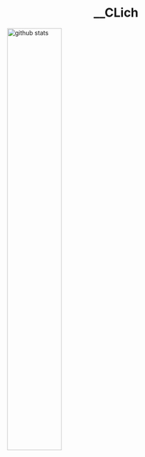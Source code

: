 <div id="header" align="center">
  <h1>__CLich</h1>
</div>


<img src="https://github-readme-stats.vercel.app/api?username=Cracked6appybara&show_icons=true&theme=calm_pink" alt="github stats" width="50%"/>
